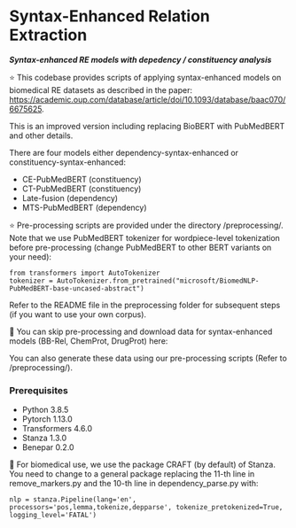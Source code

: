 # Syntax-Enhanced Relation Extraction

***Syntax-enhanced RE models with depedency / constituency analysis***

:star: This codebase provides scripts of applying syntax-enhanced models on biomedical RE datasets as described in the paper:
https://academic.oup.com/database/article/doi/10.1093/database/baac070/6675625. 

This is an improved version including replacing BioBERT with PubMedBERT and other details.

There are four models either dependency-syntax-enhanced or constituency-syntax-enhanced:
- CE-PubMedBERT (constituency)
- CT-PubMedBERT (constituency)
- Late-fusion (dependency)
- MTS-PubMedBERT (dependency)

:star: Pre-processing scripts are provided under the directory /preprocessing/. Note that we use PubMedBERT tokenizer for wordpiece-level tokenization before pre-processing (change PubMedBERT to other BERT variants on your need):
```
from transformers import AutoTokenizer
tokenizer = AutoTokenizer.from_pretrained("microsoft/BiomedNLP-PubMedBERT-base-uncased-abstract")
```
Refer to the README file in the preprocessing folder for subsequent steps (if you want to use your own corpus).

🔨 You can skip pre-processing and download data for syntax-enhanced models (BB-Rel, ChemProt, DrugProt) here:

You can also generate these data using our pre-processing scripts (Refer to /preprocessing/).

### Prerequisites

- Python 3.8.5
- Pytorch 1.13.0
- Transformers 4.6.0
- Stanza 1.3.0 
- Benepar 0.2.0

🔨 For biomedical use, we use the package CRAFT (by default) of Stanza. You need to change to a general package replacing the 11-th line in remove_markers.py and the 10-th line in dependency_parse.py with:
```
nlp = stanza.Pipeline(lang='en', processors='pos,lemma,tokenize,depparse', tokenize_pretokenized=True, logging_level='FATAL')
```

